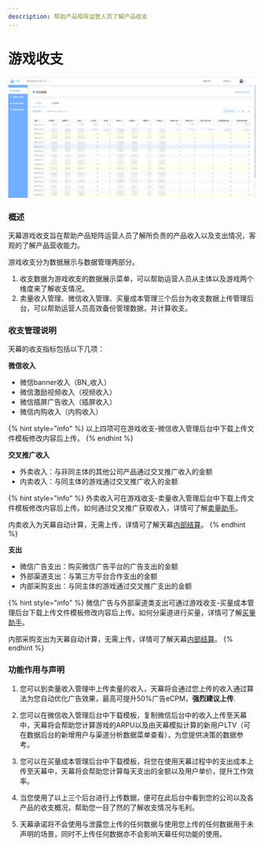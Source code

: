 ```yaml
---
description: 帮助产品矩阵运营人员了解产品收支
---
```


# 游戏收支

![&#x6E38;&#x620F;&#x6536;&#x652F;](../.gitbook/assets/image%20%2853%29.png)

### **概述**

天幕游戏收支旨在帮助产品矩阵运营人员了解所负责的产品收入以及支出情况，客观的了解产品营收能力。

游戏收支分为数据展示与数据管理两部分。

1. 收支数据为游戏收支的数据展示菜单，可以帮助运营人员从主体以及游戏两个维度来了解收支情况。
2. 卖量收入管理、微信收入管理、买量成本管理三个后台为收支数据上传管理后台，可以帮助运营人员高效备份管理数据，并计算收支。

### 收支管理说明

天幕的收支指标包括以下几项：

**微信收入**

* 微信banner收入（BN\_收入）
* 微信激励视频收入（视频收入）
* 微信插屏广告收入（插屏收入）
* 微信内购收入（内购收入）

{% hint style="info" %}
以上四项可在游戏收支-微信收入管理后台中下载上传文件模板修改内容后上传。
{% endhint %}

**交叉推广收入**

* 外卖收入：与非同主体的其他公司产品通过交叉推广收入的金额
* 内卖收入：与同主体的游戏通过交叉推广收入的金额

{% hint style="info" %}
外卖收入可在游戏收支-卖量收入管理后台中下载上传文件模板修改内容后上传。如何通过交叉推广获取收入，详情可了解[卖量助手](https://doc.skysriver.com/selling)。

内卖收入为天幕自动计算，无需上传，详情可了解天幕[内部结算](https://doc.skysriver.com/general-function/internal-settlement)。
{% endhint %}

**支出**

* 微信广告支出：购买微信广告平台的广告支出的金额
* 外部渠道支出：与第三方平台合作支出的金额
* 内部采购支出：与同主体的游戏通过交叉推广支出的金额

{% hint style="info" %}
微信广告与外部渠道类支出可通过游戏收支-买量成本管理后台下载上传文件模板修改内容后上传。如何分渠道进行买量，详情可了解[买量助手](https://doc.skysriver.com/channel)。

内部采购支出为天幕自动计算，无需上传，详情可了解天幕[内部结算](https://doc.skysriver.com/general-function/internal-settlement)。
{% endhint %}

### 功能作用与声明

1. 您可以到卖量收入管理中上传卖量的收入，天幕将会通过您上传的收入通过算法为您自动优化广告效果，最高可提升50%广告eCPM，**强烈建议上传**.

2. 您可以在微信收入管理后台中下载模板，复制微信后台中的收入上传至天幕中，天幕将会帮助您计算游戏的ARPU以及由天幕模拟计算的新用户LTV（可在数据后台的新增用户与渠道分析数据菜单查看），为您提供决策的数据参考。

3. 您可以在买量成本管理后台中下载模板，将您在使用天幕过程中的支出成本上传至天幕中，天幕将会帮助您计算每天支出的金额以及用户单价，提升工作效率。

4. 当您使用了以上三个后台进行上传数据，便可在此后台中看到您的公司以及各产品的收支概况，帮助您一目了然的了解收支情况与毛利。

5. 天幕承诺将不会使用与泄露您上传的任何数据与使用您上传的任何数据用于未声明的场景，同时不上传任何数据亦不会影响天幕任何功能的使用。

